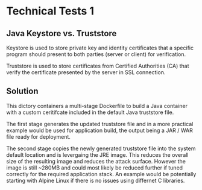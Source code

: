 # Technical Tests 1

## Java Keystore vs. Truststore

Keystore is used to store private key and identity certificates that a specific program should present to both parties (server or client) for verification.

Truststore is used to store certificates from Certified Authorities (CA) that verify the certificate presented by the server in SSL connection.

## Solution

This dictory containers a multi-stage Dockerfile to build a Java container with a custom ceritifcate included in the default Java truststore file.

The first stage generates the updated truststore file and in a more practical example would be used for application build, the output being a JAR / WAR file ready for deployment.

The second stage copies the newly generated truststore file into the system default location and is levergaing the JRE image. This reduces the overall size of the resulting image and reduces the attack surface. However the image is still ~280MB and could most likely be reduced further if tuned correctly for the required application stack. An example would be potentially starting with Alpine Linux if there is no issues using differnet C libraries.
